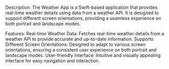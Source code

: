 Description:
The Weather App is a Swift-based application that provides real-time weather details using data from a weather API. It is designed to support different screen orientations, providing a seamless experience on both portrait and landscape modes.

Features:
Real-time Weather Data: Fetches real-time weather details from a weather API to provide accurate and up-to-date information.
Supports Different Screen Orientations: Designed to adapt to various screen orientations, ensuring a consistent user experience on both portrait and landscape modes.
User-friendly Interface: Intuitive and visually appealing interface for easy navigation and interaction.
